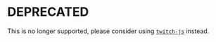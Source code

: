 # DEPRECATED

This is no longer supported, please consider using [`twitch-js`](https://github.com/twitch-apis/twitch-js) instead.
